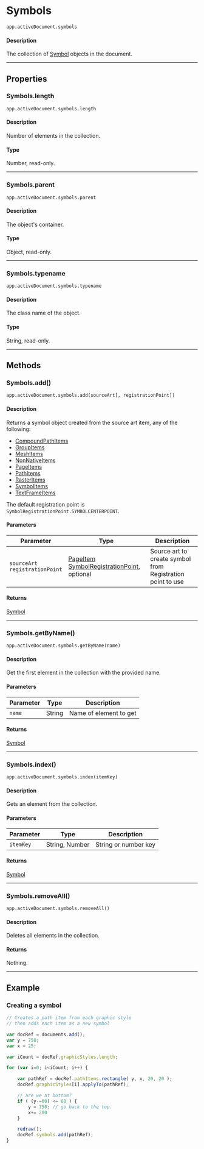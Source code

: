 # Symbols

`app.activeDocument.symbols`

#### Description

The collection of [Symbol](./Symbol.md) objects in the document.

---

## Properties

### Symbols.length

`app.activeDocument.symbols.length`

#### Description

Number of elements in the collection.

#### Type

Number, read-only.

---

### Symbols.parent

`app.activeDocument.symbols.parent`

#### Description

The object's container.

#### Type

Object, read-only.

---

### Symbols.typename

`app.activeDocument.symbols.typename`

#### Description

The class name of the object.

#### Type

String, read-only.

---

## Methods

### Symbols.add()

`app.activeDocument.symbols.add(sourceArt[, registrationPoint])`

#### Description

Returns a symbol object created from the source art item, any of the following:

- [CompoundPathItems](./CompoundPathItems.md)
- [GroupItems](./GroupItems.md)
- [MeshItems](./MeshItems.md)
- [NonNativeItems](./NonNativeItems.md)
- [PageItems](./PageItems.md)
- [PathItems](./PathItems.md)
- [RasterItems](./RasterItems.md)
- [SymbolItems](./SymbolItems.md)
- [TextFrameItems](./TextFrameItems.md)

The default registration point is `SymbolRegistrationPoint.SYMBOLCENTERPOINT`.

#### Parameters

| Parameter                           | Type                                                                                                                                                           | Description                                                    |
|-------------------------------------|----------------------------------------------------------------------------------------------------------------------------------------------------------------|----------------------------------------------------------------|
| `sourceArt`<br/>`registrationPoint` | [PageItem](./PageItem.md)<br/>[SymbolRegistrationPoint](scripting-constants.md#jsobjref-scripting-constants-symbolregistrationpoint), optional | Source art to create symbol from<br/>Registration point to use |

#### Returns

[Symbol](./Symbol.md)

---

### Symbols.getByName()

`app.activeDocument.symbols.getByName(name)`

#### Description

Get the first element in the collection with the provided name.

#### Parameters

| Parameter   | Type   | Description            |
|-------------|--------|------------------------|
| `name`      | String | Name of element to get |

#### Returns

[Symbol](./Symbol.md)

---

### Symbols.index()

`app.activeDocument.symbols.index(itemKey)`

#### Description

Gets an element from the collection.

#### Parameters

| Parameter   | Type           | Description          |
|-------------|----------------|----------------------|
| `itemKey`   | String, Number | String or number key |

#### Returns

[Symbol](./Symbol.md)

---

### Symbols.removeAll()

`app.activeDocument.symbols.removeAll()`

#### Description

Deletes all elements in the collection.

#### Returns

Nothing.

---

## Example

### Creating a symbol

```javascript
// Creates a path item from each graphic style
// then adds each item as a new symbol

var docRef = documents.add();
var y = 750;
var x = 25;

var iCount = docRef.graphicStyles.length;

for (var i=0; i<iCount; i++) {

    var pathRef = docRef.pathItems.rectangle( y, x, 20, 20 );
    docRef.graphicStyles[i].applyTo(pathRef);

    // are we at bottom?
    if ( (y-=60) <= 60 ) {
        y = 750; // go back to the top.
        x+= 200
    }

    redraw();
    docRef.symbols.add(pathRef);
}
```
